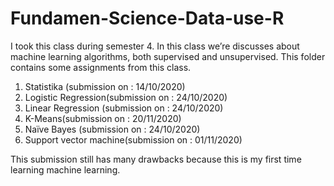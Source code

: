 # Fundamen-Science-Data-use-R

I took this class during semester 4. In this class we’re discusses about machine learning algorithms, both supervised and unsupervised. This folder contains some assignments from this class.
1.	Statistika  (submission on : 14/10/2020)
2.	Logistic Regression(submission on : 24/10/2020)
3.	Linear Regression (submission on : 24/10/2020)
4.	K-Means(submission on : 20/11/2020)
5.	Naïve Bayes (submission on : 24/10/2020)
6.	Support vector machine(submission on : 01/11/2020)


This submission still has many drawbacks because this is my first time learning machine learning.
